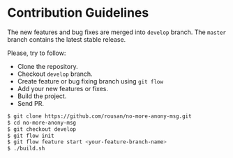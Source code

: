 # Contribution Guidelines

The new features and bug fixes are merged into `develop` branch. The `master` branch
contains the latest stable release.

Please, try to follow:

* Clone the repository.
* Checkout `develop` branch.
* Create feature or bug fixing branch using `git flow`
* Add your new features or fixes.
* Build the project.
* Send PR.

```sh
$ git clone https://github.com/rousan/no-more-anony-msg.git
$ cd no-more-anony-msg
$ git checkout develop
$ git flow init
$ git flow feature start <your-feature-branch-name>
$ ./build.sh
```